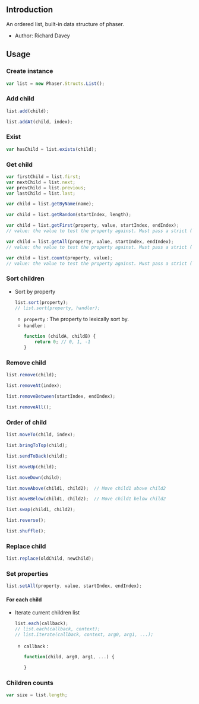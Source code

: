 ## Introduction

An ordered list, built-in data structure of phaser.

- Author: Richard Davey

## Usage

### Create instance

```javascript
var list = new Phaser.Structs.List();
```

### Add child

```javascript
list.add(child);
```

```javascript
list.addAt(child, index);
```

### Exist

```javascript
var hasChild = list.exists(child);
```

### Get child

```javascript
var firstChild = list.first;
var nextChild = list.next;
var prevChild = list.previous;
var lastChild = list.last;
```

```javascript
var child = list.getByName(name);
```

```javascript
var child = list.getRandom(startIndex, length);
```

```javascript
var child = list.getFirst(property, value, startIndex, endIndex);
// value: the value to test the property against. Must pass a strict (`===`) comparison check.
```

```javascript
var child = list.getAll(property, value, startIndex, endIndex);
// value: the value to test the property against. Must pass a strict (`===`) comparison check.
```

```javascript
var child = list.count(property, value);
// value: the value to test the property against. Must pass a strict (`===`) comparison check.
```

### Sort children

- Sort by property
    ```javascript
    list.sort(property);
    // list.sort(property, handler);
    ```
    - `property` : The property to lexically sort by.
    - `handler` :
        ```javascript
        function (childA, childB) {
            return 0; // 0, 1, -1
        }
        ```

### Remove child

```javascript
list.remove(child);
```

```javascript
list.removeAt(index);
```

```javascript
list.removeBetween(startIndex, endIndex);
```

```javascript
list.removeAll();
```

### Order of child

```javascript
list.moveTo(child, index);
```

```javascript
list.bringToTop(child);
```

```javascript
list.sendToBack(child);
```

```javascript
list.moveUp(child);
```

```javascript
list.moveDown(child);
```

```javascript
list.moveAbove(child1, child2);  // Move child1 above child2
```

```javascript
list.moveBelow(child1, child2);  // Move child1 below child2
```

```javascript
list.swap(child1, child2);
```

```javascript
list.reverse();
```

```javascript
list.shuffle();
```

### Replace child

```javascript
list.replace(oldChild, newChild);
```

### Set properties

```javascript
list.setAll(property, value, startIndex, endIndex);
```

#### For each child

- Iterate current children list
    ```javascript
    list.each(callback);
    // list.each(callback, context);
    // list.iterate(callback, context, arg0, arg1, ...);
    ```
    - `callback` : 
        ```javascript
        function(child, arg0, arg1, ...) {

        }
        ```

### Children counts

```javascript
var size = list.length;
```
